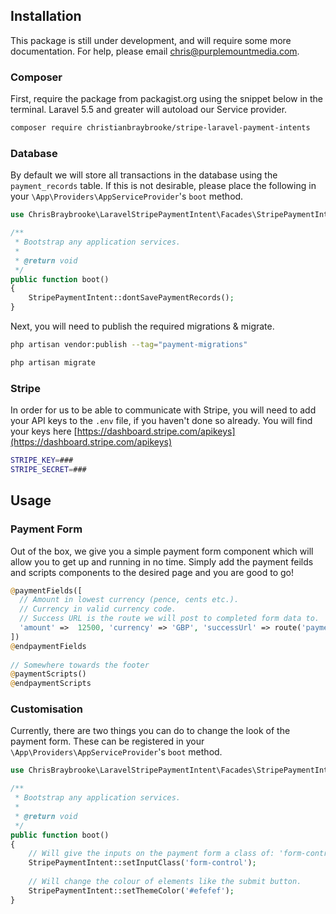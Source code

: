 ## Installation

This package is still under development, and will require some more documentation. For help, please email chris@purplemountmedia.com.

### Composer

First, require the package from packagist.org using the snippet below in the terminal. Laravel 5.5 and greater will autoload our Service provider.

```sh
composer require christianbraybrooke/stripe-laravel-payment-intents
```

### Database

By default we will store all transactions in the database using the `payment_records` table. If this is not desirable, please place the following in your `\App\Providers\AppServiceProvider`'s `boot` method.

```php
use ChrisBraybrooke\LaravelStripePaymentIntent\Facades\StripePaymentIntent;

/**
 * Bootstrap any application services.
 *
 * @return void
 */
public function boot()
{
    StripePaymentIntent::dontSavePaymentRecords();
}
```

Next, you will need to publish the required migrations & migrate.

```sh
php artisan vendor:publish --tag="payment-migrations"

php artisan migrate
```

### Stripe

In order for us to be able to communicate with Stripe, you will need to add your API keys to the `.env` file, if you haven't done so already. You will find your keys here [https://dashboard.stripe.com/apikeys](https://dashboard.stripe.com/apikeys)

```sh
STRIPE_KEY=###
STRIPE_SECRET=###
```



## Usage

### Payment Form

Out of the box, we give you a simple payment form component which will allow you to get up and running in no time. Simply add the payment feilds and scripts components to the desired page and you are good to go!

```php
@paymentFields([
  // Amount in lowest currency (pence, cents etc.).
  // Currency in valid currency code.
  // Success URL is the route we will post to completed form data to.
  'amount' =>  12500, 'currency' => 'GBP', 'successUrl' => route('payment.submit')
])
@endpaymentFields
  
// Somewhere towards the footer
@paymentScripts()
@endpaymentScripts
```

### Customisation

Currently, there are two things you can do to change the look of the payment form. These can be registered in your `\App\Providers\AppServiceProvider`'s `boot` method. 

```php
use ChrisBraybrooke\LaravelStripePaymentIntent\Facades\StripePaymentIntent;

/**
 * Bootstrap any application services.
 *
 * @return void
 */
public function boot()
{
  	// Will give the inputs on the payment form a class of: 'form-control'
    StripePaymentIntent::setInputClass('form-control');
    
  	// Will change the colour of elements like the submit button.
  	StripePaymentIntent::setThemeColor('#efefef');
}
```
